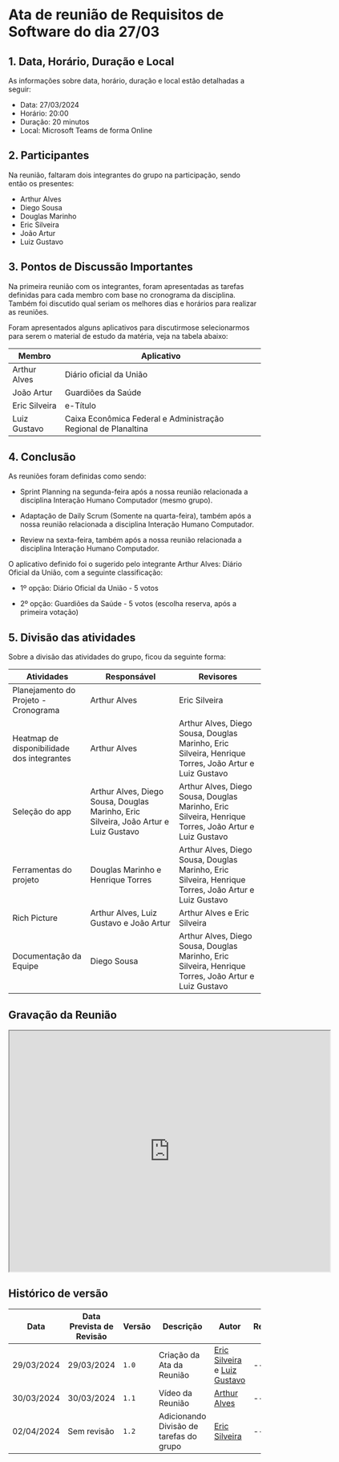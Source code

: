 # Ata de reunião de Requisitos de Software do dia 27/03

## 1.  Data, Horário, Duração e Local
As informações sobre data, horário, duração e local estão detalhadas a seguir:

- Data: 27/03/2024
- Horário: 20:00
- Duração: 20 minutos
- Local: Microsoft Teams de forma Online

## 2. Participantes
Na reunião, faltaram dois integrantes do grupo na participação, sendo então os presentes:

- Arthur Alves
- Diego Sousa
- Douglas Marinho
- Eric Silveira
- João Artur
- Luiz Gustavo

## 3. Pontos de Discussão Importantes

Na primeira reunião com os integrantes, foram apresentadas as tarefas definidas para cada membro com base no cronograma da disciplina. Também foi discutido qual seriam os melhores dias e horários para realizar as reuniões.

Foram apresentados alguns aplicativos para discutirmose selecionarmos para serem o material de estudo da matéria, veja na tabela abaixo:

|Membro|Aplicativo|
|-----|-----------|
|Arthur Alves|Diário oficial da União|
|João Artur|Guardiões da Saúde|
|Eric Silveira|e-Título|
|Luiz Gustavo|Caixa Econômica Federal e Administração Regional de Planaltina|

## 4. Conclusão

As reuniões foram definidas como sendo:

- Sprint Planning na segunda-feira após a nossa reunião relacionada a disciplina Interação Humano Computador (mesmo grupo).

- Adaptação de Daily Scrum (Somente na quarta-feira), também após a nossa reunião relacionada a disciplina Interação Humano Computador.

- Review na sexta-feira, também após a nossa reunião relacionada a disciplina Interação Humano Computador.

O aplicativo definido foi o sugerido pelo integrante Arthur Alves: Diário Oficial da União, com a seguinte classificação:

- 1º opção: Diário Oficial da União - 5 votos

- 2º opção: Guardiões da Saúde - 5 votos (escolha reserva, após a primeira votação)

## 5. Divisão das atividades

Sobre a divisão das atividades do grupo, ficou da seguinte forma:

|Atividades|Responsável|Revisores|
|----------|-----------|---------|
| Planejamento do Projeto - Cronograma | Arthur Alves | Eric Silveira |
|Heatmap de disponibilidade dos integrantes|Arthur Alves|Arthur Alves, Diego Sousa, Douglas Marinho, Eric Silveira, Henrique Torres, João Artur e Luiz Gustavo|
|Seleção do app|Arthur Alves, Diego Sousa, Douglas Marinho, Eric Silveira, João Artur e Luiz Gustavo|Arthur Alves, Diego Sousa, Douglas Marinho, Eric Silveira, Henrique Torres, João Artur e Luiz Gustavo|
|Ferramentas do projeto|Douglas Marinho e Henrique Torres|Arthur Alves, Diego Sousa, Douglas Marinho, Eric Silveira, Henrique Torres, João Artur e Luiz Gustavo|
|Rich Picture|Arthur Alves, Luiz Gustavo e João Artur|Arthur Alves e Eric Silveira|
|Documentação da Equipe|Diego Sousa|Arthur Alves, Diego Sousa, Douglas Marinho, Eric Silveira, Henrique Torres, João Artur e Luiz Gustavo|

## Gravação da Reunião
<iframe src="https://drive.google.com/file/d/1n1ZUV48gBMTg477Bg8AcIo8bJT6igpEZ/preview" width="640" height="480" allow="autoplay"></iframe>

## Histórico de versão

|Data|Data Prevista de Revisão|Versão|Descrição|Autor|Revisor|
| ------- | ------ | ------- | -------- | -------- | -------- |
| 29/03/2024 | 29/03/2024| `1.0` |Criação da Ata da Reunião | [Eric Silveira](https://github.com/ericbky) e [Luiz Gustavo](https://github.com/LuizGust4vo) |    --- |
| 30/03/2024 | 30/03/2024| `1.1` |Vídeo da Reunião| [Arthur Alves](https://github.com/arthrok) | --- |
|02/04/2024| Sem revisão |`1.2`|Adicionando Divisão de tarefas do grupo| [Eric Silveira](https://github.com/ericbky)| --- |